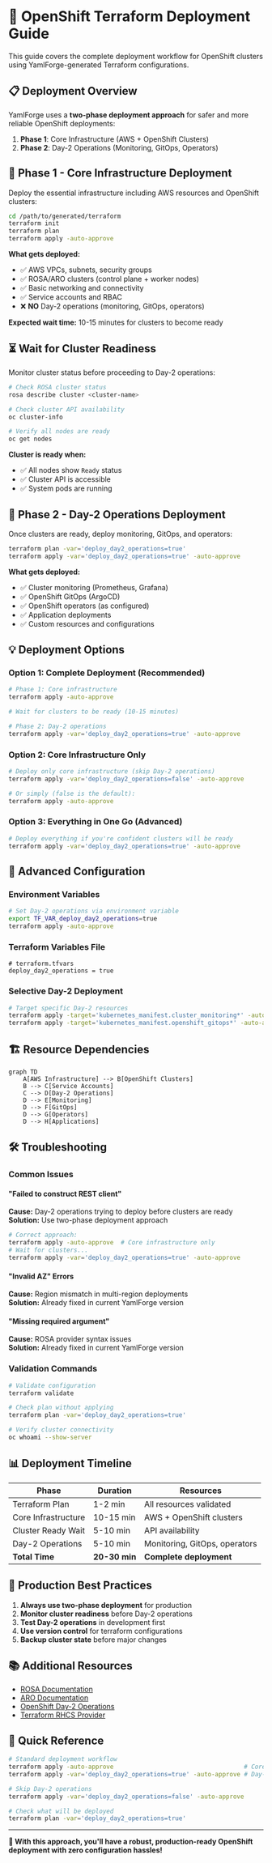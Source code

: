 # 🚀 OpenShift Terraform Deployment Guide

This guide covers the complete deployment workflow for OpenShift clusters using YamlForge-generated Terraform configurations.

## 📋 Deployment Overview

YamlForge uses a **two-phase deployment approach** for safer and more reliable OpenShift deployments:

1. **Phase 1**: Core Infrastructure (AWS + OpenShift Clusters)
2. **Phase 2**: Day-2 Operations (Monitoring, GitOps, Operators)

## 🎯 Phase 1 - Core Infrastructure Deployment

Deploy the essential infrastructure including AWS resources and OpenShift clusters:

```bash
cd /path/to/generated/terraform
terraform init
terraform plan
terraform apply -auto-approve
```

**What gets deployed:**
- ✅ AWS VPCs, subnets, security groups
- ✅ ROSA/ARO clusters (control plane + worker nodes)
- ✅ Basic networking and connectivity
- ✅ Service accounts and RBAC
- ❌ **NO** Day-2 operations (monitoring, GitOps, operators)

**Expected wait time:** 10-15 minutes for clusters to become ready

## ⏳ Wait for Cluster Readiness

Monitor cluster status before proceeding to Day-2 operations:

```bash
# Check ROSA cluster status
rosa describe cluster <cluster-name>

# Check cluster API availability
oc cluster-info

# Verify all nodes are ready
oc get nodes
```

**Cluster is ready when:**
- ✅ All nodes show `Ready` status
- ✅ Cluster API is accessible
- ✅ System pods are running

## 🎯 Phase 2 - Day-2 Operations Deployment

Once clusters are ready, deploy monitoring, GitOps, and operators:

```bash
terraform plan -var='deploy_day2_operations=true'
terraform apply -var='deploy_day2_operations=true' -auto-approve
```

**What gets deployed:**
- ✅ Cluster monitoring (Prometheus, Grafana)
- ✅ OpenShift GitOps (ArgoCD)
- ✅ OpenShift operators (as configured)
- ✅ Application deployments
- ✅ Custom resources and configurations

## 💡 Deployment Options

### Option 1: Complete Deployment (Recommended)
```bash
# Phase 1: Core infrastructure
terraform apply -auto-approve

# Wait for clusters to be ready (10-15 minutes)

# Phase 2: Day-2 operations
terraform apply -var='deploy_day2_operations=true' -auto-approve
```

### Option 2: Core Infrastructure Only
```bash
# Deploy only core infrastructure (skip Day-2 operations)
terraform apply -var='deploy_day2_operations=false' -auto-approve

# Or simply (false is the default):
terraform apply -auto-approve
```

### Option 3: Everything in One Go (Advanced)
```bash
# Deploy everything if you're confident clusters will be ready
terraform apply -var='deploy_day2_operations=true' -auto-approve
```

## 🔧 Advanced Configuration

### Environment Variables
```bash
# Set Day-2 operations via environment variable
export TF_VAR_deploy_day2_operations=true
terraform apply -auto-approve
```

### Terraform Variables File
```hcl
# terraform.tfvars
deploy_day2_operations = true
```

### Selective Day-2 Deployment
```bash
# Target specific Day-2 resources
terraform apply -target='kubernetes_manifest.cluster_monitoring*' -auto-approve
terraform apply -target='kubernetes_manifest.openshift_gitops*' -auto-approve
```

## 🏗️ Resource Dependencies

```mermaid
graph TD
    A[AWS Infrastructure] --> B[OpenShift Clusters]
    B --> C[Service Accounts]
    C --> D[Day-2 Operations]
    D --> E[Monitoring]
    D --> F[GitOps]
    D --> G[Operators]
    D --> H[Applications]
```

## 🛠️ Troubleshooting

### Common Issues

#### "Failed to construct REST client"
**Cause:** Day-2 operations trying to deploy before clusters are ready  
**Solution:** Use two-phase deployment approach

```bash
# Correct approach:
terraform apply -auto-approve  # Core infrastructure only
# Wait for clusters...
terraform apply -var='deploy_day2_operations=true' -auto-approve
```

#### "Invalid AZ" Errors
**Cause:** Region mismatch in multi-region deployments  
**Solution:** Already fixed in current YamlForge version

#### "Missing required argument"
**Cause:** ROSA provider syntax issues  
**Solution:** Already fixed in current YamlForge version

### Validation Commands
```bash
# Validate configuration
terraform validate

# Check plan without applying
terraform plan -var='deploy_day2_operations=true'

# Verify cluster connectivity
oc whoami --show-server
```

## 📊 Deployment Timeline

| Phase | Duration | Resources |
|-------|----------|-----------|
| Terraform Plan | 1-2 min | All resources validated |
| Core Infrastructure | 10-15 min | AWS + OpenShift clusters |
| Cluster Ready Wait | 5-10 min | API availability |
| Day-2 Operations | 5-10 min | Monitoring, GitOps, operators |
| **Total Time** | **20-30 min** | **Complete deployment** |

## 🎯 Production Best Practices

1. **Always use two-phase deployment** for production
2. **Monitor cluster readiness** before Day-2 operations
3. **Test Day-2 operations** in development first
4. **Use version control** for terraform configurations
5. **Backup cluster state** before major changes

## 📚 Additional Resources

- [ROSA Documentation](https://docs.openshift.com/rosa/)
- [ARO Documentation](https://docs.microsoft.com/en-us/azure/openshift/)
- [OpenShift Day-2 Operations](https://docs.openshift.com/container-platform/latest/operators/understanding/operators-overview.html)
- [Terraform RHCS Provider](https://registry.terraform.io/providers/terraform-redhat/rhcs/latest/docs)

## 🚀 Quick Reference

```bash
# Standard deployment workflow
terraform apply -auto-approve                                    # Core infrastructure
terraform apply -var='deploy_day2_operations=true' -auto-approve # Day-2 operations

# Skip Day-2 operations
terraform apply -var='deploy_day2_operations=false' -auto-approve

# Check what will be deployed
terraform plan -var='deploy_day2_operations=true'
```

---

**🎉 With this approach, you'll have a robust, production-ready OpenShift deployment with zero configuration hassles!** 